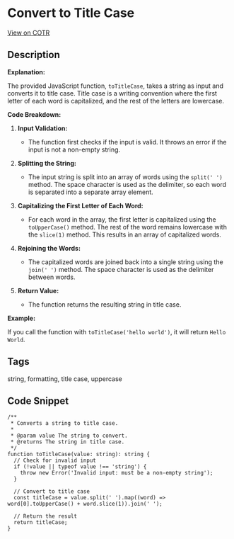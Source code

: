 # Convert to Title Case

[View on COTR](https://cotr.dev/snippet/361)

## Description
**Explanation:**

The provided JavaScript function, `toTitleCase`, takes a string as input and converts it to title case. Title case is a writing convention where the first letter of each word is capitalized, and the rest of the letters are lowercase.

**Code Breakdown:**

1. **Input Validation:**
   - The function first checks if the input is valid. It throws an error if the input is not a non-empty string.

2. **Splitting the String:**
   - The input string is split into an array of words using the `split(' ')` method. The space character is used as the delimiter, so each word is separated into a separate array element.

3. **Capitalizing the First Letter of Each Word:**
   - For each word in the array, the first letter is capitalized using the `toUpperCase()` method. The rest of the word remains lowercase with the `slice(1)` method. This results in an array of capitalized words.

4. **Rejoining the Words:**
   - The capitalized words are joined back into a single string using the `join(' ')` method. The space character is used as the delimiter between words.

5. **Return Value:**
   - The function returns the resulting string in title case.

**Example:**

If you call the function with `toTitleCase('hello world')`, it will return `Hello World`.

## Tags
string, formatting, title case, uppercase

## Code Snippet
```
/**
 * Converts a string to title case.
 *
 * @param value The string to convert.
 * @returns The string in title case.
 */
function toTitleCase(value: string): string {
  // Check for invalid input
  if (!value || typeof value !== 'string') {
    throw new Error('Invalid input: must be a non-empty string');
  }

  // Convert to title case
  const titleCase = value.split(' ').map((word) => word[0].toUpperCase() + word.slice(1)).join(' ');

  // Return the result
  return titleCase;
}
```
